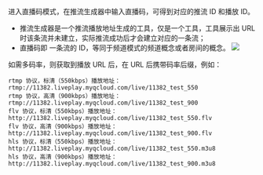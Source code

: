 进入直播码模式，在推流生成器中输入直播码，可得到对应的推流 ID 和播放 ID。
* 推流生成器是一个推流播放地址生成的工具，仅是一个工具，工具展示出 URL 时该条流并未建立，实际推流成功后才会建立对应的一条流；
* 直播码即 一条流的 ID，等同于频道模式的频道概念或者房间的概念。
![](https://mc.qcloudimg.com/static/img/f4b599a0961fe7096b16b9898f717589/image.png)

如需多码率，则获取到播放 URL 后，在 URL 后携带码率后缀，例如：

```
rtmp 协议，标清（550kbps）播放地址：rtmp://11382.liveplay.myqcloud.com/live/11382_test_550
rtmp 协议，高清（900kbps）播放地址：rtmp://11382.liveplay.myqcloud.com/live/11382_test_900
flv 协议，标清（550kbps）播放地址： http://11382.liveplay.myqcloud.com/live/11382_test_550.flv
flv 协议，高清（900kbps）播放地址：http://11382.liveplay.myqcloud.com/live/11382_test_900.flv
hls 协议，标清（550kbps）播放地址：http://11382.liveplay.myqcloud.com/live/11382_test_550.m3u8
hls 协议，高清（900kbps）播放地址：http://11382.liveplay.myqcloud.com/live/11382_test_900.m3u8

```